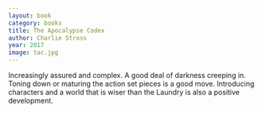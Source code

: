 ```yaml
---
layout: book
category: books
title: The Apocalypse Codex
author: Charlie Stross
year: 2017
image: tac.jpg
---
```

Increasingly assured and complex.  A good deal of darkness creeping in. Toning down or maturing the action set pieces is a good move.  Introducing characters and a world that is wiser than the Laundry is also a positive development.  
